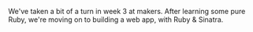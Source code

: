 We've taken a bit of a turn in week 3 at makers. After learning some pure Ruby, we're moving on to building a web app, with Ruby & Sinatra. 



